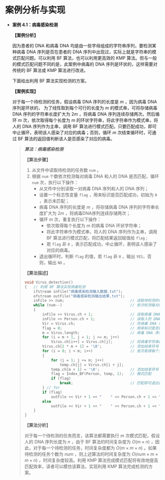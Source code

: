 # 案例分析与实现

- **案例 4.1：病毒感染检测**
  
  **【案例分析】**
  
  因为患者的 DNA 和病毒 DNA 均是由一些字母组成的字符串序列，要检测某种病毒 DNA 序列是否在患者的 DNA 序列中出现过，实际上就是字符串的模式匹配问题。可以利用 BF 算法，也可以利用更高效的 KMP 算法。但与一般的模式匹配问题不同的是，此案例中病毒的 DNA 序列是环状的，这样需要对传统的 BF 算法或 KMP 算法进行改进。
  
  下面给出利用 BF 算法实现检测的方案。
  
  **【案例实现】**
  
  对于每一个待检测的任务，假设病毒 DNA 序列的长度是 $m$ ，因为病毒 DNA 序列是环状的， 为了线性取到每个可行的长度为 $m$ 的模式串，可将存储病毒 DNA 序列的字符串长度扩大为 $2m$ ，将病毒 DNA 序列连续存储两次。然后循环 $m$ 次，依次取得每个长度为 $m$ 的环状字符串，将此字符串作为模式串，将人的 DNA 序列作为主串，调用 BF 算法进行模式匹配。只要匹配成功，即可中止循环，表明该人感染了对应的病毒；否则，循环 $m$ 次结束循环时，可通过 BF 算法的返回值判断该人是否感染了对应的病毒。
  
  > ***算法：病毒感染检测***
  > 
  > **【算法步骤】**
  > 
  > 1. 从文件中读取待检测的任务数 `num` 。
  > 2. 根据 `num` 个数依次检测每对病毒 DNA 和人的 DNA 是否匹配，循环 `num` 次，执行以下操作：
  >    - 从文件中分别读取一对病毒 DNA 序列和人的 DNA 序列；
  >    - 设置一个标志性变量 `flag` ，用来标识是否匹配成功，初始为 `0` ，表示未匹配；
  >    - 病毒 DNA 序列的长度是 $m$ ，将存储病毒 DNA 序列的字符串长度扩大为 $2m$ ，将病毒DNA序列连续存储两次；
  >    - 循环 $m$ 次，重复执行以下操作：
  >      - 依次取得每个长度为 $m$ 的病毒 DNA 环状字符串；
  >      - 将此字符串作为模式串，将人的 DNA 序列作为主串，调用 BF 算法进行模式匹配，将匹配结果返回赋值给 `flag` ;
  >      - 若 `flag` 非 `0` ，表示匹配成功，中止循环，表明该人感染了对应的病毒。
  >    - 退出循环时，判断 `flag` 的值，若 `flag` 非 `0` ，输出 `YES`，否则，输出 `NO` 。
  > 
  > **【算法描述】**
  > 
  > ```cpp
  > void Virus_detection()
  > {   // 利用 BF 算法实现病毒检测
  >     ifstream inFile("病毒感染检测输入数据.txt");
  >     ofstream outFile("病毒感染检测输出结果.txt");
  >     inFile >> num;                              // 读取待检测的任务数
  >     while (num--)                               // 依次检测每对病毒 DNA 和人的 DNA 是否匹配
  >     {
  >         inFile >> Virus.ch + 1;                 // 读取病毒 DNA 序列，字符串从下标 1 开始存放
  >         inFile >> Person.ch + 1;                // 读取人的 DNA 序列
  >         Vir = Virus.ch;                         // 将病毒 DNA 临时暂存在 Vir 中，以备输出
  >         flag = 0;                               // 用来标识是否匹配，初始为 0，匹配后为非 0
  >         m = Virus.length;                       // 病毒 DNA 序列的长度是 m
  >         for (i = m + 1, j = 1; j <= m; j++)
  >             Virus.ch[i++] = Virus.ch[j];        // 将病毒字符串的长度扩大 2 倍
  >         Virus.ch[2 * m + 1] = '\0';             // 添加结束符号
  >         for (i = 0; i < m; i++)                 // 依次取得每个长度为 m 的病毒 DNA 环状字符串 temp
  >         {
  >             for (j = 1; j <= m; j++)
  >                 temp.ch[j] = Virus.ch[i + j];
  >             temp.ch[m + 1] = '\0';              // 添加结束符号
  >             flag = Index_BF(Person, temp, 1);   // 模式匹配
  >             if (flag)
  >                 break;                          // 匹配即可退出循环
  >         } // for
  >         if (flag)
  >             outFile << Vir + 1 << "    " << Person.ch + 1 << " " << "YES" << endl;
  >         else
  >             outFile << Vir + 1 << "    " << Person.ch + 1 << " " << "NO" << endl;
  >     }
  > }
  > ```
  > 
  > **【算法分析】**
  > 
  > 对于每一个待检测的任务而言，该算法都需要执行 $m$ 次模式匹配，假设人的 DNA 序列长度为 $n$ ，由于 BF 算法的时间复杂度为 $O(m\times n)$ ，因此，对于每一个待检测的任务，时间复杂度都为 $O(m×m×n)$ 。如果待检测的任务个数为 $num$ ，则上述算法的时间复杂度为 $O(num×m×m×n)$ ，时间复杂度较高。利用 KMP 算法完成模式匹配将有效地提高匹配效率，读者可以模仿该算法，实现利用 KMP 算法完成检测的方案。
